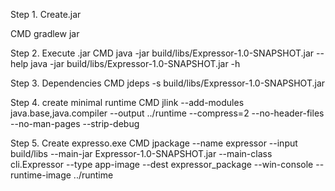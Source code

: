 

Step 1. Create.jar

CMD
gradlew jar

Step 2. Execute .jar
CMD
java -jar build/libs/Expressor-1.0-SNAPSHOT.jar --help
java -jar build/libs/Expressor-1.0-SNAPSHOT.jar -h

Step 3. Dependencies
CMD
jdeps -s build/libs/Expressor-1.0-SNAPSHOT.jar 

Step 4. create minimal runtime
CMD
jlink --add-modules java.base,java.compiler --output ../runtime --compress=2 --no-header-files --no-man-pages --strip-debug

Step 5. Create expresso.exe
CMD
jpackage --name expressor --input build/libs --main-jar Expressor-1.0-SNAPSHOT.jar --main-class cli.Expressor --type app-image --dest expressor_package --win-console --runtime-image ../runtime
